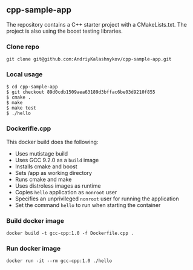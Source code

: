 ## cpp-sample-app


The repository contains a C++ starter project with a CMakeLists.txt. The project is also using the boost testing libraries.

### Clone repo

```shell
git clone git@github.com:AndriyKalashnykov/cpp-sample-app.git
```

### Local usage

```
$ cd cpp-sample-app
$ git checkout 89d0cdb1509aea63189d3bffac6be03d9210f855
$ cmake .
$ make
$ make test
$ ./hello
```

### Dockerifle.cpp

This docker build does the following:

* Uses mutistage build
* Uses GCC 9.2.0 as a `build` image
* Installs cmake and boost
* Sets /app as working directory
* Runs cmake and make
* Uses distroless images as runtime
* Copies `hello` application as `nonroot` user
* Specifies an unprivileged `nonroot` user for running the application
* Set the command `hello` to run when starting the container

### Build docker image

```shell
docker build -t gcc-cpp:1.0 -f Dockerfile.cpp .
```

### Run docker image

```shell
docker run -it --rm gcc-cpp:1.0 ./hello
```






